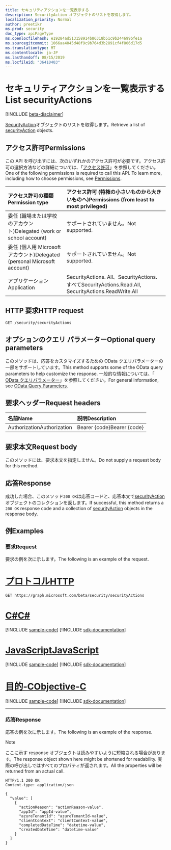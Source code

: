 ```yaml
---
title: セキュリティアクションを一覧表示する
description: SecurityAction オブジェクトのリストを取得します。
localization_priority: Normal
author: preetikr
ms.prod: security
doc_type: apiPageType
ms.openlocfilehash: e19284ad513158914b86318b51c9b244699bfe1a
ms.sourcegitcommit: 1066aa4045d48f9c9b764d3b2891cf4f806d17d5
ms.translationtype: MT
ms.contentlocale: ja-JP
ms.lasthandoff: 08/15/2019
ms.locfileid: "36410403"
---
```

# <a name="list-securityactions"></a><span data-ttu-id="b6e2e-103">セキュリティアクションを一覧表示する</span><span class="sxs-lookup"><span data-stu-id="b6e2e-103">List securityActions</span></span>

[!INCLUDE [beta-disclaimer](../../includes/beta-disclaimer.md)]

<span data-ttu-id="b6e2e-104">[SecurityAction](../resources/securityaction.md)オブジェクトのリストを取得します。</span><span class="sxs-lookup"><span data-stu-id="b6e2e-104">Retrieve a list of [securityAction](../resources/securityaction.md) objects.</span></span>

## <a name="permissions"></a><span data-ttu-id="b6e2e-105">アクセス許可</span><span class="sxs-lookup"><span data-stu-id="b6e2e-105">Permissions</span></span>

<span data-ttu-id="b6e2e-p101">この API を呼び出すには、次のいずれかのアクセス許可が必要です。アクセス許可の選択方法などの詳細については、「[アクセス許可](/graph/permissions-reference)」を参照してください。</span><span class="sxs-lookup"><span data-stu-id="b6e2e-p101">One of the following permissions is required to call this API. To learn more, including how to choose permissions, see [Permissions](/graph/permissions-reference).</span></span>

| <span data-ttu-id="b6e2e-108">アクセス許可の種類</span><span class="sxs-lookup"><span data-stu-id="b6e2e-108">Permission type</span></span>                        | <span data-ttu-id="b6e2e-109">アクセス許可 (特権の小さいものから大きいものへ)</span><span class="sxs-lookup"><span data-stu-id="b6e2e-109">Permissions (from least to most privileged)</span></span> |
|:---------------------------------------|:--------------------------------------------|
| <span data-ttu-id="b6e2e-110">委任 (職場または学校のアカウント)</span><span class="sxs-lookup"><span data-stu-id="b6e2e-110">Delegated (work or school account)</span></span>     | <span data-ttu-id="b6e2e-111">サポートされていません。</span><span class="sxs-lookup"><span data-stu-id="b6e2e-111">Not supported.</span></span> |
| <span data-ttu-id="b6e2e-112">委任 (個人用 Microsoft アカウント)</span><span class="sxs-lookup"><span data-stu-id="b6e2e-112">Delegated (personal Microsoft account)</span></span> | <span data-ttu-id="b6e2e-113">サポートされていません。</span><span class="sxs-lookup"><span data-stu-id="b6e2e-113">Not supported.</span></span> |
| <span data-ttu-id="b6e2e-114">アプリケーション</span><span class="sxs-lookup"><span data-stu-id="b6e2e-114">Application</span></span>                            | <span data-ttu-id="b6e2e-115">SecurityActions. All、SecurityActions. すべて</span><span class="sxs-lookup"><span data-stu-id="b6e2e-115">SecurityActions.Read.All, SecurityActions.ReadWrite.All</span></span> |

## <a name="http-request"></a><span data-ttu-id="b6e2e-116">HTTP 要求</span><span class="sxs-lookup"><span data-stu-id="b6e2e-116">HTTP request</span></span>

<!-- { "blockType": "ignored" } -->

```http
GET /security/securityActions
```

## <a name="optional-query-parameters"></a><span data-ttu-id="b6e2e-117">オプションのクエリ パラメーター</span><span class="sxs-lookup"><span data-stu-id="b6e2e-117">Optional query parameters</span></span>

<span data-ttu-id="b6e2e-118">このメソッドは、応答をカスタマイズするための OData クエリパラメーターの一部をサポートしています。</span><span class="sxs-lookup"><span data-stu-id="b6e2e-118">This method supports some of the OData query parameters to help customize the response.</span></span> <span data-ttu-id="b6e2e-119">一般的な情報については、「 [OData クエリパラメーター](/graph/query-parameters)」を参照してください。</span><span class="sxs-lookup"><span data-stu-id="b6e2e-119">For general information, see [OData Query Parameters](/graph/query-parameters).</span></span>

## <a name="request-headers"></a><span data-ttu-id="b6e2e-120">要求ヘッダー</span><span class="sxs-lookup"><span data-stu-id="b6e2e-120">Request headers</span></span>

| <span data-ttu-id="b6e2e-121">名前</span><span class="sxs-lookup"><span data-stu-id="b6e2e-121">Name</span></span>      |<span data-ttu-id="b6e2e-122">説明</span><span class="sxs-lookup"><span data-stu-id="b6e2e-122">Description</span></span>|
|:----------|:----------|
| <span data-ttu-id="b6e2e-123">Authorization</span><span class="sxs-lookup"><span data-stu-id="b6e2e-123">Authorization</span></span> | <span data-ttu-id="b6e2e-124">Bearer {code}</span><span class="sxs-lookup"><span data-stu-id="b6e2e-124">Bearer {code}</span></span> |

## <a name="request-body"></a><span data-ttu-id="b6e2e-125">要求本文</span><span class="sxs-lookup"><span data-stu-id="b6e2e-125">Request body</span></span>

<span data-ttu-id="b6e2e-126">このメソッドには、要求本文を指定しません。</span><span class="sxs-lookup"><span data-stu-id="b6e2e-126">Do not supply a request body for this method.</span></span>

## <a name="response"></a><span data-ttu-id="b6e2e-127">応答</span><span class="sxs-lookup"><span data-stu-id="b6e2e-127">Response</span></span>

<span data-ttu-id="b6e2e-128">成功した場合、このメソッド`200 OK`は応答コードと、応答本文で[securityAction](../resources/securityaction.md)オブジェクトのコレクションを返します。</span><span class="sxs-lookup"><span data-stu-id="b6e2e-128">If successful, this method returns a `200 OK` response code and a collection of [securityAction](../resources/securityaction.md) objects in the response body.</span></span>

## <a name="examples"></a><span data-ttu-id="b6e2e-129">例</span><span class="sxs-lookup"><span data-stu-id="b6e2e-129">Examples</span></span>

### <a name="request"></a><span data-ttu-id="b6e2e-130">要求</span><span class="sxs-lookup"><span data-stu-id="b6e2e-130">Request</span></span>

<span data-ttu-id="b6e2e-131">要求の例を次に示します。</span><span class="sxs-lookup"><span data-stu-id="b6e2e-131">The following is an example of the request.</span></span>

# <a name="httptabhttp"></a>[<span data-ttu-id="b6e2e-132">プロトコル</span><span class="sxs-lookup"><span data-stu-id="b6e2e-132">HTTP</span></span>](#tab/http)
<!-- {
  "blockType": "request",
  "name": "get_securityactions"
}-->

```http
GET https://graph.microsoft.com/beta/security/securityActions
```
# <a name="ctabcsharp"></a>[<span data-ttu-id="b6e2e-133">C#</span><span class="sxs-lookup"><span data-stu-id="b6e2e-133">C#</span></span>](#tab/csharp)
[!INCLUDE [sample-code](../includes/snippets/csharp/get-securityactions-csharp-snippets.md)]
[!INCLUDE [sdk-documentation](../includes/snippets/snippets-sdk-documentation-link.md)]

# <a name="javascripttabjavascript"></a>[<span data-ttu-id="b6e2e-134">JavaScript</span><span class="sxs-lookup"><span data-stu-id="b6e2e-134">JavaScript</span></span>](#tab/javascript)
[!INCLUDE [sample-code](../includes/snippets/javascript/get-securityactions-javascript-snippets.md)]
[!INCLUDE [sdk-documentation](../includes/snippets/snippets-sdk-documentation-link.md)]

# <a name="objective-ctabobjc"></a>[<span data-ttu-id="b6e2e-135">目的-C</span><span class="sxs-lookup"><span data-stu-id="b6e2e-135">Objective-C</span></span>](#tab/objc)
[!INCLUDE [sample-code](../includes/snippets/objc/get-securityactions-objc-snippets.md)]
[!INCLUDE [sdk-documentation](../includes/snippets/snippets-sdk-documentation-link.md)]

---


### <a name="response"></a><span data-ttu-id="b6e2e-136">応答</span><span class="sxs-lookup"><span data-stu-id="b6e2e-136">Response</span></span>

<span data-ttu-id="b6e2e-137">応答の例を次に示します。</span><span class="sxs-lookup"><span data-stu-id="b6e2e-137">The following is an example of the response.</span></span>

> [!NOTE]
> <span data-ttu-id="b6e2e-138">ここに示す response オブジェクトは読みやすいように短縮される場合があります。</span><span class="sxs-lookup"><span data-stu-id="b6e2e-138">The response object shown here might be shortened for readability.</span></span> <span data-ttu-id="b6e2e-139">実際の呼び出しではすべてのプロパティが返されます。</span><span class="sxs-lookup"><span data-stu-id="b6e2e-139">All the properties will be returned from an actual call.</span></span>

<!-- {
  "blockType": "response",
  "truncated": true,
  "@odata.type": "microsoft.graph.securityAction",
  "isCollection": true
} -->

```http
HTTP/1.1 200 OK
Content-type: application/json

{
  "value": [
    {
      "actionReason": "actionReason-value",
      "appId": "appId-value",
      "azureTenantId": "azureTenantId-value",
      "clientContext": "clientContext-value",
      "completedDateTime": "datetime-value",
      "createdDateTime": "datetime-value"
    }
  ]
}
```

<!-- uuid: 16cd6b66-4b1a-43a1-adaf-3a886856ed98
2019-02-04 14:57:30 UTC -->
<!-- {
  "type": "#page.annotation",
  "description": "List securityActions",
  "keywords": "",
  "section": "documentation",
  "tocPath": "",
  "suppressions": [
  ]
}-->
